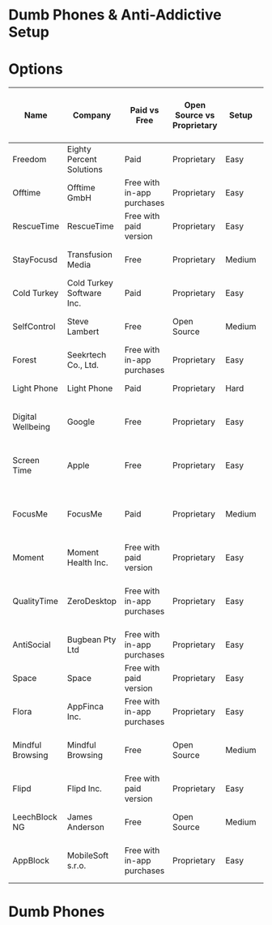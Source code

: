 # Dumb Phones & Anti-Addictive Setup

# Options

| Name | Company | Paid vs Free | Open Source vs Proprietary | Setup | Difficulty to Setup | How Hard It Is to Get Used to | Integrates Well with Most Applications | Categories of Apps It Can Use | Category of How It Reduces Addiction |
| --- | --- | --- | --- | --- | --- | --- | --- | --- | --- |
| Freedom | Eighty Percent Solutions | Paid | Proprietary | Easy | Low | Medium | Yes | All app categories | App Blocking |
| Offtime | Offtime GmbH | Free with in-app purchases | Proprietary | Easy | Low | Medium | Yes | All app categories | App Limiting, Tracking |
| RescueTime | RescueTime | Free with paid version | Proprietary | Easy | Low | Low | Yes | All app categories | Time Tracking |
| StayFocusd | Transfusion Media | Free | Proprietary | Medium | Medium | Medium | Yes (Browser based) | Web applications | Site Blocking |
| Cold Turkey | Cold Turkey Software Inc. | Paid | Proprietary | Easy | Low | Medium | Yes | All app categories | App Blocking |
| SelfControl | Steve Lambert | Free | Open Source | Medium | Medium | High | Yes (Mac only) | All app categories | Site and App Blocking |
| Forest | Seekrtech Co., Ltd. | Free with in-app purchases | Proprietary | Easy | Low | Low | Yes | All app categories | Focus Enhancer |
| Light Phone | Light Phone | Paid | Proprietary | Hard | High | High | No | Only core functions | Dumb Phone |
| Digital Wellbeing | Google | Free | Proprietary | Easy | Low | Low | Yes (Android only) | All app categories | Time Tracking, App Limiting |
| Screen Time | Apple | Free | Proprietary | Easy | Low | Low | Yes (iOS only) | All app categories | Time Tracking, App Limiting |
| FocusMe | FocusMe | Paid | Proprietary | Medium | Medium | Medium | Yes | All app categories | App and Site Blocking, Time Tracking |
| Moment | Moment Health Inc. | Free with paid version | Proprietary | Easy | Low | Low | Yes | All app categories | Screen Time Tracking |
| QualityTime | ZeroDesktop | Free with in-app purchases | Proprietary | Easy | Low | Low | Yes | All app categories | Screen Time Tracking, App Usage Analytics |
| AntiSocial | Bugbean Pty Ltd | Free with in-app purchases | Proprietary | Easy | Low | Low | Yes | All app categories | App Usage Analytics |
| Space | Space | Free with paid version | Proprietary | Easy | Low | Low | Yes | All app categories | Focus Enhancer |
| Flora | AppFinca Inc. | Free with in-app purchases | Proprietary | Easy | Low | Low | Yes | All app categories | Focus Enhancer |
| Mindful Browsing | Mindful Browsing | Free | Open Source | Medium | Medium | Low | Yes (Browser based) | Web applications | Site Blocking, Mindfulness Reminder |
| Flipd | Flipd Inc. | Free with paid version | Proprietary | Easy | Low | Low | Yes | All app categories | Focus Enhancer |
| LeechBlock NG | James Anderson | Free | Open Source | Medium | Medium | Medium | Yes (Browser based) | Web applications | Site Blocking |
| AppBlock | MobileSoft s.r.o. | Free with in-app purchases | Proprietary | Easy | Low | Low | Yes | All app categories | App Blocking, Time Tracking |

# Dumb Phones